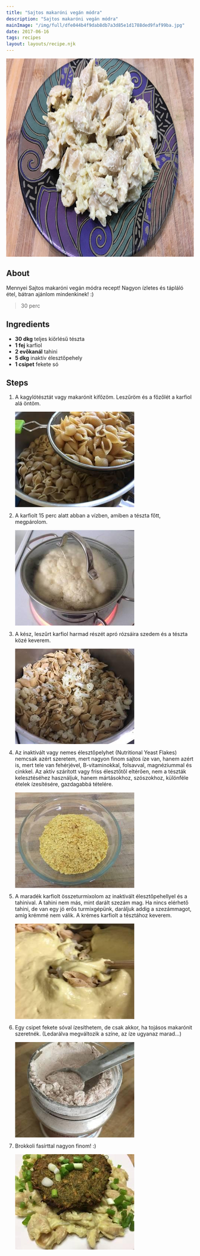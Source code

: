 ```yaml
---
title: "Sajtos makaróni vegán módra"
description: "Sajtos makaróni vegán módra"
mainImage: "/img/full/dfe044b4f9dab8db7a3d85e1d1788ded9faf99ba.jpg"
date: 2017-06-16
tags: recipes
layout: layouts/recipe.njk
---
```

                            
<p align="center"><a href="https://cookpad.com/hu/receptek/2823750-sajtos-makaroni-vegan-modra" rel="Recipe source page"><img width="751" height="532" src="/img/full/dfe044b4f9dab8db7a3d85e1d1788ded9faf99ba.jpg"/></a></p>

## About
Mennyei Sajtos makaróni vegán módra recept! Nagyon ízletes és tápláló étel, bátran ajánlom mindenkinek! :)   

> 30 perc 

## Ingredients
* **30 dkg** teljes kiőrlésű tészta
* **1 fej** karfiol
* **2 evőkanál** tahini
* **5 dkg** inaktív élesztőpehely
* **1 csipet** fekete só

## Steps

1. A kagylótésztát vagy makarónit kifőzöm. Leszűröm és a főzőlét a karfiol alá öntöm.
 
    <p><img width="320" height="256" align="left" src="/img/full/54e3b0f1f8e6ae4dc11ac6f9029d0556597540b5.jpg"/></p><div style="clear: both"/>

2. A karfiolt 15 perc alatt abban a vízben, amiben a tészta főtt, megpárolom.
 
    <p><img width="320" height="256" align="left" src="/img/full/2b8c9c98d5b0babac7ab373273b7181d48af5adc.jpg"/></p><div style="clear: both"/>

3. A kész, leszűrt karfiol harmad részét apró rózsáira szedem és a tészta közé keverem.
 
    <p><img width="320" height="256" align="left" src="/img/full/e69b306c4b725a67bfb8f342697da9e45363aa90.jpg"/></p><div style="clear: both"/>

4. Az inaktivált vagy nemes élesztőpelyhet (Nutritional Yeast Flakes) nemcsak azért szeretem, mert nagyon finom sajtos íze van, hanem azért is, mert tele van fehérjével, B-vitaminokkal, folsavval, magnéziummal és cinkkel. Az aktív szárított vagy friss élesztőtől eltérően, nem a tészták kelesztéséhez használjuk, hanem mártásokhoz, szószokhoz, különféle ételek ízesítésére, gazdagabbá tételére.
 
    <p><img width="320" height="256" align="left" src="/img/full/30ea3f65cfc2dd5210a39e690d18bf517e4ffa96.jpg"/></p><div style="clear: both"/>

5. A maradék karfiolt összeturmixolom az inaktivált élesztőpehellyel és a tahinival. A tahini nem más, mint darált szezám mag. Ha nincs elérhető tahini, de van egy jó erős turmixgépünk, daráljuk addig a szezámmagot, amíg krémmé nem válik. A krémes karfiolt a tésztához keverem.
 
    <p><img width="320" height="256" align="left" src="/img/full/8bf9877cf7836c7ebf03fe8980943c8df965a710.jpg"/></p><div style="clear: both"/>

6. Egy csipet fekete sóval ízesíthetem, de csak akkor, ha tojásos makarónit szeretnék. (Ledarálva megváltozik a színe, az íze ugyanaz marad...)
 
    <p><img width="320" height="256" align="left" src="/img/full/cb8060858b418003a977aedd0af3d61e9bdd778e.jpg"/></p><div style="clear: both"/>

7. Brokkoli fasírttal nagyon finom! :)
 
    <p><img width="320" height="256" align="left" src="/img/full/67fd3c96bf31cc26bdf6c8fa591fb335597879b9.jpg"/></p><div style="clear: both"/>

